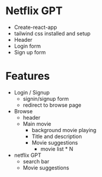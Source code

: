 # Netflix GPT

- Create-react-app
- tailwind css installed and setup
- Header
- Login form
- Sign up form

# Features

- Login / Signup
  - signin/signup form
  - redirect to browse page
- Browse
  - header
  - Main movie
    - background movie playing
    - Title and description
    - Movie suggestions
      - movie list \* N
- netflix GPT
  - search bar
  - Movie suggestions
